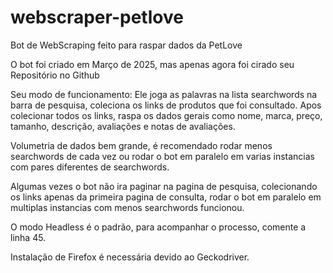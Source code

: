 # webscraper-petlove
Bot de WebScraping feito para raspar dados da PetLove


O bot foi criado em Março de 2025, mas apenas agora foi cirado seu Repositório no Github

Seu modo de funcionamento: Ele joga as palavras na lista searchwords na barra de pesquisa, coleciona os links de produtos que foi consultado. Apos colecionar todos os links, raspa os dados gerais como nome, marca, preço, tamanho, descrição, avaliações e notas de avaliações. 

Volumetria de dados bem grande, é recomendado rodar menos searchwords de cada vez ou rodar o bot em paralelo em varias instancias com pares diferentes de searchwords.

Algumas vezes o bot não ira paginar na pagina de pesquisa, colecionando os links apenas da primeira pagina de consulta, rodar o bot em paralelo em multiplas instancias com menos searchwords funcionou.


O modo Headless é o padrão, para acompanhar o processo, comente a linha 45.

Instalação de Firefox é necessária devido ao Geckodriver.